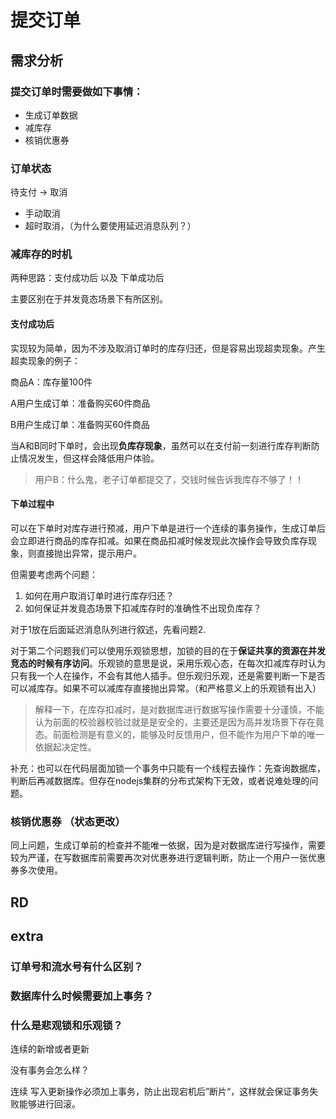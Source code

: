 

# 提交订单

## 需求分析

### 提交订单时需要做如下事情：

- 生成订单数据
- 减库存
- 核销优惠券

### 订单状态

待支付 -> 取消 

- 手动取消
- 超时取消，（为什么要使用延迟消息队列？）

### 减库存的时机

两种思路：支付成功后 以及 下单成功后

主要区别在于并发竟态场景下有所区别。

#### 支付成功后

实现较为简单，因为不涉及取消订单时的库存归还，但是容易出现超卖现象。产生超卖现象的例子：

商品A：库存量100件

A用户生成订单：准备购买60件商品

B用户生成订单：准备购买60件商品

当A和B同时下单时，会出现**负库存现象**，虽然可以在支付前一刻进行库存判断防止情况发生，但这样会降低用户体验。

> 用户B：什么鬼，老子订单都提交了，交钱时候告诉我库存不够了！！

#### 下单过程中

可以在下单时对库存进行预减，用户下单是进行一个连续的事务操作，生成订单后会立即进行商品的库存扣减。如果在商品扣减时候发现此次操作会导致负库存现象，则直接抛出异常，提示用户。

但需要考虑两个问题：

1. 如何在用户取消订单时进行库存归还？
2. 如何保证并发竟态场景下扣减库存时的准确性不出现负库存？

对于1放在后面延迟消息队列进行叙述，先看问题2.

对于第二个问题我们可以使用乐观锁思想，加锁的目的在于**保证共享的资源在并发竞态的时候有序访问**。乐观锁的意思是说，采用乐观心态，在每次扣减库存时认为只有我一个人在操作，不会有其他人插手。但乐观归乐观，还是需要判断一下是否可以减库存。如果不可以减库存直接抛出异常。（和严格意义上的乐观锁有出入）

> 解释一下，在库存扣减时，是对数据库进行数据写操作需要十分谨慎，不能认为前面的校验器校验过就是是安全的，主要还是因为高并发场景下存在竟态。前面检测是有意义的，能够及时反馈用户，但不能作为用户下单的唯一依据起决定性。

补充：也可以在代码层面加锁一个事务中只能有一个线程去操作：先查询数据库，判断后再减数据库。但存在nodejs集群的分布式架构下无效，或者说难处理的问题。

### 核销优惠券 （状态更改）

同上问题，生成订单前的检查并不能唯一依据，因为是对数据库进行写操作，需要较为严谨，在写数据库前需要再次对优惠券进行逻辑判断，防止一个用户一张优惠券多次使用。

## RD

## extra

### 订单号和流水号有什么区别？

### 数据库什么时候需要加上事务？

### 什么是悲观锁和乐观锁？

连续的新增或者更新



没有事务会怎么样？ 



连续 写入更新操作必须加上事务，防止出现宕机后”断片“，这样就会保证事务失败能够进行回滚。